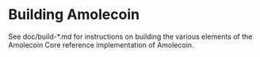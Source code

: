 Building Amolecoin
================

See doc/build-*.md for instructions on building the various
elements of the Amolecoin Core reference implementation of Amolecoin.
